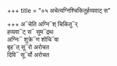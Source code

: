 +++
title = "०५ अचेत्यग्निश्चिकितुर्हव्यवाट् स"

+++
अ᳓चेति अग्नि᳓श् चिकितु᳓र्  
हव्यवा᳓ट् स᳓ सुम᳓द्रथः  
अग्निः᳓ शुक्रे᳓ण शोचि᳓षा  
बृह᳓त् सू᳓रो अरोचत  
दिवि᳓ सू᳓र्यो अरोचत